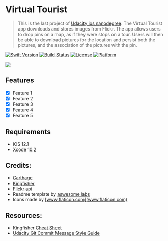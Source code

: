 # Virtual Tourist 
> This is the last project of [Udacity ios nanodegree](https://www.udacity.com/course/ios-developer-nanodegree--nd003). The Virtual Tourist app downloads and stores images from Flickr.
The app allows users to drop pins on a map, as if they were stops on a tour. 
Users will then be able to download pictures for the location and persist both the pictures, and the association of the pictures with the pin.

[![Swift Version][swift-image]][swift-url]
[![Build Status][travis-image]][travis-url]
[![License][license-image]][license-url]
[![Platform](https://img.shields.io/cocoapods/p/LFAlertController.svg?style=flat)](http://cocoapods.org/pods/LFAlertController)


![](header.png)

## Features

- [x] Feature 1
- [x] Feature 2
- [x] Feature 3
- [x] Feature 4
- [x] Feature 5

## Requirements

- iOS 12.1
- Xcode 10.2


## Credits:
- [Carthage](https://github.com/Carthage/Carthage)
- [Kingfisher](https://github.com/onevcat/Kingfisher)
- [Flickr api](https://www.flickr.com/services/api/) 
- Readme template by [aswesome labs](https://github.com/awesome-labs/iOS-readme-template)  
- Icons made by [www.flaticon.com](www.flaticon.com)

## Resources:
- Kingfisher [Cheat Sheet](https://github.com/onevcat/Kingfisher/wiki/Cheat-Sheet)
- [Udacity Git Commit Message Style Guide](https://udacity.github.io/git-styleguide/)



[swift-image]:https://img.shields.io/badge/swift-4.2-orange.svg
[swift-url]: https://swift.org/
[license-image]: https://img.shields.io/badge/License-MIT-blue.svg
[license-url]: LICENSE
[travis-image]: https://img.shields.io/travis/dbader/node-datadog-metrics/master.svg?style=flat-square
[travis-url]: https://travis-ci.org/dbader/node-datadog-metrics
[codebeat-image]: https://codebeat.co/badges/c19b47ea-2f9d-45df-8458-b2d952fe9dad
[codebeat-url]: https://codebeat.co/projects/github-com-vsouza-awesomeios-com
